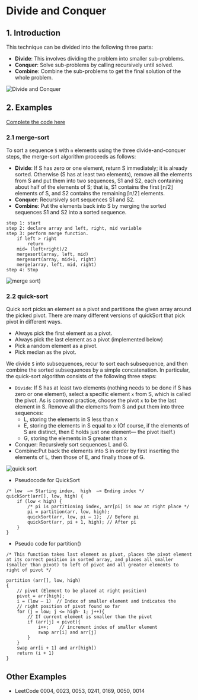 # Divide and Conquer
## 1. Introduction
This technique can be divided into the following three parts:
+ **Divide**: This involves dividing the problem into smaller sub-problems.
+ **Conquer**: Solve sub-problems by calling recursively until solved.
+ **Combine**: Combine the sub-problems to get the final solution of the whole problem.

![Divide and Conquer](https://i.imgur.com/Gmt6i6F.png)

## 2. Examples
[Complete the code here](https://replit.com/@ZhangNing1/CSCI241NingZhang#CSCI241/DivideandConquer.java)
### 2.1 merge-sort
To sort a sequence `S` with `n` elements using the three divide-and-conquer steps, the merge-sort algorithm proceeds as follows:
+ **Divide**: If S has zero or one element, return S immediately; it is already sorted. Otherwise (S has at least two elements), remove all the elements from S and put them into two sequences, S1 and S2, each containing about half of the elements of S; that is, S1 contains the first ⌊n/2⌋ elements of S, and S2 contains the remaining ⌈n/2⌉ elements.
+ **Conquer**: Recursively sort sequences S1 and S2.
+ **Combine**: Put the elements back into S by merging the sorted sequences S1 and S2 into a sorted sequence.

~~~~
step 1: start
step 2: declare array and left, right, mid variable
step 3: perform merge function.
    if left > right
        return
    mid= (left+right)/2
    mergesort(array, left, mid)
    mergesort(array, mid+1, right)
    merge(array, left, mid, right)
step 4: Stop
~~~~
![merge sort](https://media.geeksforgeeks.org/wp-content/uploads/20220722205737/MergeSortTutorial.png))


### 2.2 quick-sort
Quick sort picks an element as a pivot and partitions the given array around the picked pivot. There are many different versions of quickSort that pick pivot in different ways. 
+ Always pick the first element as a pivot.
+ Always pick the last element as a pivot (implemented below)
+ Pick a random element as a pivot.
+ Pick median as the pivot.

We divide `S` into subsequences, recur to sort each subsequence, and then combine the sorted subsequences by a simple concatenation. In particular, the quick-sort algorithm consists of the following three steps:
+ `Divide`: If S has at least two elements (nothing needs to be done if S has zero or one element), select a specific element `x` from S, which is called the pivot. As is common practice, choose the pivot `x` to be the last element in S. Remove all the elements from S and put them into three sequences:
  - L, storing the elements in S less than x
  - E, storing the elements in S equal to x (Of course, if the elements of S are distinct, then E holds just one element—
the pivot itself.)
  - G, storing the elements in S greater than x
+ Conquer: Recursively sort sequences L and G.
+ Combine:Put back the elements into S in order by first inserting the elements of L, then those of E, and finally those of G.

![quick sort](https://www.geeksforgeeks.org/wp-content/uploads/gq/2014/01/QuickSort2.png)

+ Pseudocode for QuickSort

~~~~
/* low  –> Starting index,  high  –> Ending index */
quickSort(arr[], low, high) {
    if (low < high) {
        /* pi is partitioning index, arr[pi] is now at right place */
        pi = partition(arr, low, high);
        quickSort(arr, low, pi – 1);  // Before pi
        quickSort(arr, pi + 1, high); // After pi
    }
}
~~~~

+ Pseudo code for partition() 

~~~~
/* This function takes last element as pivot, places the pivot element at its correct position in sorted array, and places all smaller (smaller than pivot) to left of pivot and all greater elements to right of pivot */

partition (arr[], low, high)
{
    // pivot (Element to be placed at right position)
    pivot = arr[high];  
    i = (low – 1)  // Index of smaller element and indicates the 
    // right position of pivot found so far
    for (j = low; j <= high- 1; j++){
        // If current element is smaller than the pivot
        if (arr[j] < pivot){
            i++;    // increment index of smaller element
            swap arr[i] and arr[j]
        }
    }
    swap arr[i + 1] and arr[high])
    return (i + 1)
}
~~~~

## Other Examples
+ LeetCode 0004, 0023, 0053, 0241, 0169, 0050, 0014

